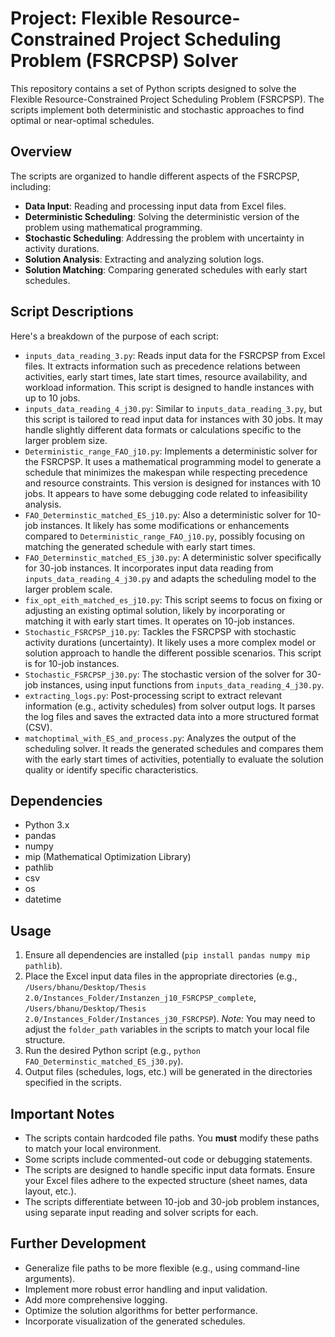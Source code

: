 # Project: Flexible Resource-Constrained Project Scheduling Problem (FSRCPSP) Solver

This repository contains a set of Python scripts designed to solve the Flexible Resource-Constrained Project Scheduling Problem (FSRCPSP). The scripts implement both deterministic and stochastic approaches to find optimal or near-optimal schedules.

## Overview

The scripts are organized to handle different aspects of the FSRCPSP, including:

* **Data Input**: Reading and processing input data from Excel files.
* **Deterministic Scheduling**: Solving the deterministic version of the problem using mathematical programming.
* **Stochastic Scheduling**: Addressing the problem with uncertainty in activity durations.
* **Solution Analysis**: Extracting and analyzing solution logs.
* **Solution Matching**: Comparing generated schedules with early start schedules.

## Script Descriptions

Here's a breakdown of the purpose of each script:

* `inputs_data_reading_3.py`:  Reads input data for the FSRCPSP from Excel files. It extracts information such as precedence relations between activities, early start times, late start times, resource availability, and workload information.  This script is designed to handle instances with up to 10 jobs.
* `inputs_data_reading_4_j30.py`: Similar to `inputs_data_reading_3.py`, but this script is tailored to read input data for instances with 30 jobs. It may handle slightly different data formats or calculations specific to the larger problem size.
* `Deterministic_range_FAO_j10.py`: Implements a deterministic solver for the FSRCPSP. It uses a mathematical programming model to generate a schedule that minimizes the makespan while respecting precedence and resource constraints. This version is designed for instances with 10 jobs.  It appears to have some debugging code related to infeasibility analysis.
* `FAO_Determinstic_matched_ES_j10.py`:  Also a deterministic solver for 10-job instances.  It likely has some modifications or enhancements compared to `Deterministic_range_FAO_j10.py`, possibly focusing on matching the generated schedule with early start times.
* `FAO_Determinstic_matched_ES_j30.py`:  A deterministic solver specifically for 30-job instances.  It incorporates input data reading from `inputs_data_reading_4_j30.py` and adapts the scheduling model to the larger problem scale.
* `fix_opt_eith_matched_es_j10.py`: This script seems to focus on fixing or adjusting an existing optimal solution, likely by incorporating or matching it with early start times.  It operates on 10-job instances.
* `Stochastic_FSRCPSP_j10.py`:  Tackles the FSRCPSP with stochastic activity durations (uncertainty).  It likely uses a more complex model or solution approach to handle the different possible scenarios.  This script is for 10-job instances.
* `Stochastic_FSRCPSP_j30.py`:  The stochastic version of the solver for 30-job instances, using input functions from  `inputs_data_reading_4_j30.py`.
* `extracting_logs.py`:  Post-processing script to extract relevant information (e.g., activity schedules) from solver output logs.  It parses the log files and saves the extracted data into a more structured format (CSV).
* `matchoptimal_with_ES_and_process.py`:  Analyzes the output of the scheduling solver. It reads the generated schedules and compares them with the early start times of activities, potentially to evaluate the solution quality or identify specific characteristics.

## Dependencies

* Python 3.x
* pandas
* numpy
* mip (Mathematical Optimization Library)
* pathlib
* csv
* os
* datetime

## Usage

1.  Ensure all dependencies are installed (`pip install pandas numpy mip pathlib`).
2.  Place the Excel input data files in the appropriate directories (e.g.,  `/Users/bhanu/Desktop/Thesis 2.0/Instances_Folder/Instanzen_j10_FSRCPSP_complete`, `/Users/bhanu/Desktop/Thesis 2.0/Instances_Folder/Instances_j30_FSRCPSP`).  *Note:* You may need to adjust the `folder_path` variables in the scripts to match your local file structure.
3.  Run the desired Python script (e.g., `python FAO_Determinstic_matched_ES_j30.py`).
4.  Output files (schedules, logs, etc.) will be generated in the directories specified in the scripts.

## Important Notes

* The scripts contain hardcoded file paths.  You **must** modify these paths to match your local environment.
* Some scripts include commented-out code or debugging statements.
* The scripts are designed to handle specific input data formats. Ensure your Excel files adhere to the expected structure (sheet names, data layout, etc.).
* The scripts differentiate between 10-job and 30-job problem instances, using separate input reading and solver scripts for each.

## Further Development

* Generalize file paths to be more flexible (e.g., using command-line arguments).
* Implement more robust error handling and input validation.
* Add more comprehensive logging.
* Optimize the solution algorithms for better performance.
* Incorporate visualization of the generated schedules.
